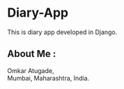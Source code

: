 # Diary-App
This is diary app developed in Django.

## About Me :
Omkar Atugade,<br>
Mumbai, Maharashtra, India.
